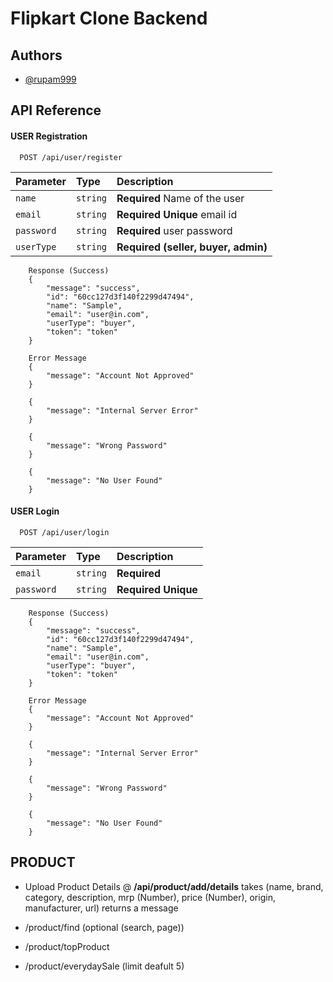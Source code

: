 # Flipkart Clone Backend

## Authors

- [@rupam999](https://www.github.com/rupam999)

## API Reference

#### USER Registration

```http
  POST /api/user/register
```

| Parameter  | Type     | Description                         |
| :--------- | :------- | :---------------------------------- |
| `name`     | `string` | **Required** Name of the user       |
| `email`    | `string` | **Required Unique** email id        |
| `password` | `string` | **Required** user password          |
| `userType` | `string` | **Required (seller, buyer, admin)** |

```
    Response (Success)
    {
        "message": "success",
        "id": "60cc127d3f140f2299d47494",
        "name": "Sample",
        "email": "user@in.com",
        "userType": "buyer",
        "token": "token"
    }

    Error Message
    {
        "message": "Account Not Approved"
    }

    {
        "message": "Internal Server Error"
    }

    {
        "message": "Wrong Password"
    }

    {
        "message": "No User Found"
    }

```

#### USER Login

```http
  POST /api/user/login
```

| Parameter  | Type     | Description         |
| :--------- | :------- | :------------------ |
| `email`    | `string` | **Required**        |
| `password` | `string` | **Required Unique** |

```
    Response (Success)
    {
        "message": "success",
        "id": "60cc127d3f140f2299d47494",
        "name": "Sample",
        "email": "user@in.com",
        "userType": "buyer",
        "token": "token"
    }

    Error Message
    {
        "message": "Account Not Approved"
    }

    {
        "message": "Internal Server Error"
    }

    {
        "message": "Wrong Password"
    }

    {
        "message": "No User Found"
    }
```

## PRODUCT

- Upload Product Details @ **/api/product/add/details** takes (name, brand, category, description, mrp (Number), price (Number), origin, manufacturer, url) returns a message

- /product/find (optional (search, page))
- /product/topProduct
- /product/everydaySale (limit deafult 5)
